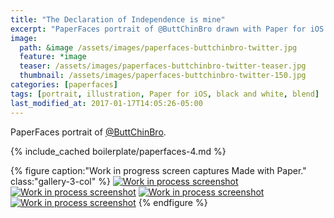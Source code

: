 ```yaml
---
title: "The Declaration of Independence is mine"
excerpt: "PaperFaces portrait of @ButtChinBro drawn with Paper for iOS on an iPad."
image: 
  path: &image /assets/images/paperfaces-buttchinbro-twitter.jpg 
  feature: *image
  teaser: /assets/images/paperfaces-buttchinbro-twitter-teaser.jpg
  thumbnail: /assets/images/paperfaces-buttchinbro-twitter-150.jpg
categories: [paperfaces]
tags: [portrait, illustration, Paper for iOS, black and white, blend]
last_modified_at: 2017-01-17T14:05:26-05:00
---
```


PaperFaces portrait of [@ButtChinBro](https://twitter.com/ButtChinBro).

{% include_cached boilerplate/paperfaces-4.md %}

{% figure caption:"Work in progress screen captures Made with Paper." class:"gallery-3-col" %}
[![Work in process screenshot](/assets/images/paperfaces-buttchinbro-process-1-600.jpg)](/assets/images/paperfaces-buttchinbro-process-1-lg.jpg)
[![Work in process screenshot](/assets/images/paperfaces-buttchinbro-process-2-600.jpg)](/assets/images/paperfaces-buttchinbro-process-2-lg.jpg)
[![Work in process screenshot](/assets/images/paperfaces-buttchinbro-process-3-600.jpg)](/assets/images/paperfaces-buttchinbro-process-3-lg.jpg)
[![Work in process screenshot](/assets/images/paperfaces-buttchinbro-process-4-600.jpg)](/assets/images/paperfaces-buttchinbro-process-4-lg.jpg)
{% endfigure %}
